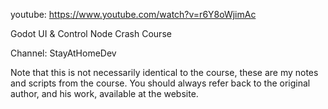 
youtube:  https://www.youtube.com/watch?v=r6Y8oWjimAc

Godot UI & Control Node Crash Course

Channel: StayAtHomeDev

Note that this is not necessarily identical to the course, these are my notes and scripts from the course. You should always refer back to the original author, and his work, available at the website.
